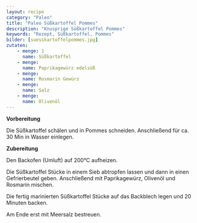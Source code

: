 ```yaml
---
layout: recipe
category: "Paleo"
title: "Paleo Süßkartoffel Pommes"
description: "Knusprige Süßkartoffel Pommes"
keywords: "Rezept, Süßkartoffel, Pommes"
bilder: [suesskartoffelpommes.jpg]
zutaten:
    - menge: 1
      name: Süßkartoffel
    - menge: 
      name: Paprikagewürz edelsüß
    - menge: 
      name: Rosmarin Gewürz
    - menge: 
      name: Salz
    - menge: 
      name: Olivenöl
---
```

**Vorbereitung**

Die Süßkartoffel schälen und in Pommes schneiden. Anschließend für ca. 30 Min in Wasser einlegen.

**Zubereitung**

Den Backofen (Umluft) auf 200°C aufheizen.

Die Süßkartoffel Stücke in einem Sieb abtropfen lassen und dann in einen Gefrierbeutel geben. Anschließend mit Paprikagewürz, Olivenöl und Rosmarin mischen.

Die fertig marinierten Süßkartoffel Stücke auf das Backblech legen und 20 Minuten backen.

Am Ende erst mit Meersalz bestreuen.
